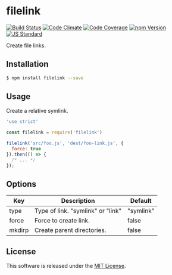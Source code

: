 filelink
==========

<!---
This file is generated by ape-tmpl. Do not update manually.
--->

<!-- Badge Start -->
<a name="badges"></a>

[![Build Status][bd_travis_shield_url]][bd_travis_url]
[![Code Climate][bd_codeclimate_shield_url]][bd_codeclimate_url]
[![Code Coverage][bd_codeclimate_coverage_shield_url]][bd_codeclimate_url]
[![npm Version][bd_npm_shield_url]][bd_npm_url]
[![JS Standard][bd_standard_shield_url]][bd_standard_url]

[bd_repo_url]: https://github.com/okunishinishi/node-filelink
[bd_travis_url]: http://travis-ci.org/okunishinishi/node-filelink
[bd_travis_shield_url]: http://img.shields.io/travis/okunishinishi/node-filelink.svg?style=flat
[bd_travis_com_url]: http://travis-ci.com/okunishinishi/node-filelink
[bd_travis_com_shield_url]: https://api.travis-ci.com/okunishinishi/node-filelink.svg?token=
[bd_license_url]: https://github.com/okunishinishi/node-filelink/blob/master/LICENSE
[bd_codeclimate_url]: http://codeclimate.com/github/okunishinishi/node-filelink
[bd_codeclimate_shield_url]: http://img.shields.io/codeclimate/github/okunishinishi/node-filelink.svg?style=flat
[bd_codeclimate_coverage_shield_url]: http://img.shields.io/codeclimate/coverage/github/okunishinishi/node-filelink.svg?style=flat
[bd_gemnasium_url]: https://gemnasium.com/okunishinishi/node-filelink
[bd_gemnasium_shield_url]: https://gemnasium.com/okunishinishi/node-filelink.svg
[bd_npm_url]: http://www.npmjs.org/package/filelink
[bd_npm_shield_url]: http://img.shields.io/npm/v/filelink.svg?style=flat
[bd_standard_url]: http://standardjs.com/
[bd_standard_shield_url]: https://img.shields.io/badge/code%20style-standard-brightgreen.svg

<!-- Badge End -->


<!-- Description Start -->
<a name="description"></a>

Create file links.

<!-- Description End -->




<!-- Sections Start -->
<a name="sections"></a>

<!-- Section from "doc/guides/01.Installation.md.hbs" Start -->

<a name="section-doc-guides-01-installation-md"></a>
Installation
-----

```bash
$ npm install filelink --save
```


<!-- Section from "doc/guides/01.Installation.md.hbs" End -->

<!-- Section from "doc/guides/02.Usage.md.hbs" Start -->

<a name="section-doc-guides-02-usage-md"></a>
Usage
---------

Create a relative symlink.

```javascript
'use strict'

const filelink = require('filelink')

filelink('src/foo.js', 'dest/foo-link.js', {
  force: true
}).then(() => {
  /* ... */
});
```




<!-- Section from "doc/guides/02.Usage.md.hbs" End -->

<!-- Section from "doc/guides/03.Options.md.hbs" Start -->

<a name="section-doc-guides-03-options-md"></a>
Options
-------

| Key | Description | Default |
| --- | ---- | --- |
| type | Type of link. "symlink" or "link" | "symlink" |
| force | Force to create link. | false |
| mkdirp | Create parent directories. | false |

<!-- Section from "doc/guides/03.Options.md.hbs" End -->


<!-- Sections Start -->


<!-- LICENSE Start -->
<a name="license"></a>

License
-------
This software is released under the [MIT License](https://github.com/okunishinishi/node-filelink/blob/master/LICENSE).

<!-- LICENSE End -->


